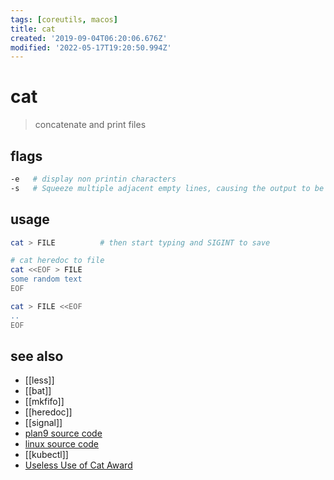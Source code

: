 ```yaml
---
tags: [coreutils, macos]
title: cat
created: '2019-09-04T06:20:06.676Z'
modified: '2022-05-17T19:20:50.994Z'
---
```


# cat

> concatenate and print files

## flags

```sh
-e   # display non printin characters
-s   # Squeeze multiple adjacent empty lines, causing the output to be single spaced
```

## usage

```sh
cat > FILE          # then start typing and SIGINT to save

# cat heredoc to file
cat <<EOF > FILE    
some random text
EOF

cat > FILE <<EOF
..
EOF
```

## see also

- [[less]]
- [[bat]]
- [[mkfifo]]
- [[heredoc]]
- [[signal]]
- [plan9 source code](https://9p.io/sources/plan9/sys/src/cmd/cat.c)
- [linux source code](https://git.savannah.gnu.org/cgit/coreutils.git/plain/src/cat.c)
- [[kubectl]]
- [Useless Use of Cat Award](http://porkmail.org/era/unix/award.html)
